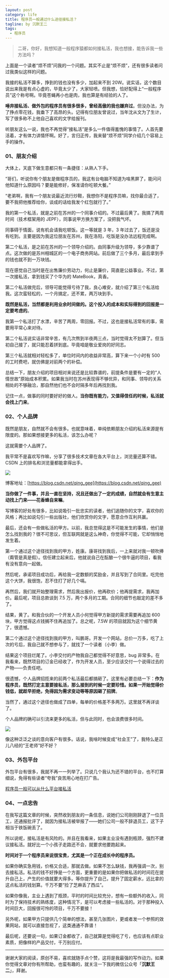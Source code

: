 ```yaml
---
layout: post
category: life
title: 程序员一般通过什么途径接私活？
tagline: by 沉默王二
tags: 
  - 程序员
---
```


>二哥，你好，我想知道一般程序猿都如何接私活，我也想接，能告诉我一些方法吗？

<!--more-->

上面是一个读者“烦不烦”问我的一个问题。其实不止是“烦不烦”，还有很多读者问过我类似这样的问题。

我接的私活不算多，挣到的钱也没有多少，加起来不到 20W。说实话，这个数目说出来我是有点心虚的，毕竟太少了，大家轻喷。但我想，恰好配得上“一般程序员”这个称号啊。毕竟苍蝇再小也是肉，我也算是有经验的人了。

**唾弃接私活、做外包的程序员有很多很多，曾经高傲的我也嫌弃过**。但没办法，为了挣点零花钱，我垂下了高昂的头。记得有位朋友曾说过，当年沈从文为了生计，写了很多称不上他自己喜欢的文字给报刊。

听朋友这么一说，我也不再觉得“接私活”是多么一件值得羞愧的事情了。人首先要活着，才有体力讲情怀啊。好了，言归正传，我来替“烦不烦”同学介绍几个容易上手的操作。

### 01、朋友介绍

大体上，天底下做生意都只有一条捷径：从熟人下手。

“哥们，听说你有个朋友是做程序员的，我这有台电脑不知道为啥黑屏了，能问问他知道什么原因吗？要是能修好，保准请你吃顿大餐。”

“老弟啊，我有一个朋友说最近流行炒鞋，我想你不是程序员嘛，找你最合适了，要不我把他推荐给你，谈成的话给我发个红包就行了。”

我的第一个私活，就是之前在苏州的一个同事介绍的。不过最后黄了。我搞了两周时间（技术框架用的 JEPF），同事说甲方换方案了，没把我气坏。

同事碍于情面，说有机会请我吃顿饭。这一等就是 3 年，3 年过去了，饭还是没有吃到。主要是因为我这位朋友在苏州，我在洛阳，吃饭是没办法远程完成啊。

第二个私活，是之前在苏州的一个领导介绍的。由同事升级为领导，多少靠谱了点。这次做的是苏州相城区的一个电子商务网站。前后做了三个多月，最后拿到手的钱也就不到一万块钱。

现在感觉自己当时是在出售廉价劳动力，何止是廉价，简直是公益事业。不过，第一次接私活，拿到钱买了个华为的 MateBook，真香。

第二个私活做完后，领导可能觉得亏待了我，良心难安，就介绍了第三个私活给我。这次蛮轻松的，一个月搞定，还不累，两万块到手。

**既然是私活，当然都是利用业余时间做的。这个投入的成本和实际得到的回报是一定要考虑的**。

我第一个私活打了水漂，辛苦了两周，零回报。不过，这也是接私活常有的事，需要用平常心来对待。

第二个私活说实话非常辛苦，有几次熬到半夜两三点，当时觉得太不划算了。但当初自己接了，就只能忍着拼到底。毕竟咱是敬业爱岗的好同志。

第三个私活就相对轻松多了，单位时间内的收益非常高，算下来一个小时有 500 的工时费吧，就仿佛是对前两个的补偿。

总结一下，朋友介绍的项目相对来说还是比较靠谱的，前提条件是要有一定的“人情世故”原始成本积累。如果我当时在苏州表现得不够优异，和同事、领导的关系相处的不够融洽，那自然他们也不会时隔多年后再找到我。

记住一点，做事的同时要好好的做人。**当你既有能力，又值得信任的时候，私活就会找上门来**。

### 02、个人品牌

既然是朋友，自然就不会有很多。也就意味着，单纯依赖朋友介绍的私活来源是有限度的。那如果想接更多的私活，该怎么办呢？

这就需要个人品牌了。

我平常不是喜欢写作嘛，分享了很多技术文章在各大平台上，浏览量还算不错。CSDN 上的排名和浏览量都能拿得出手。

![](http://www.itwanger.com/assets/images/2019/11/life-jiesihuo-1.png)



博客地址：[https://blog.csdn.net/qing_gee](https://blog.csdn.net/qing_gee)

**当你做了一件事，并且一直在坚持，况且还做出了一定的成绩，自然就会有生意主动找上门来——花香蜂自来嘛**。

写博客的好处有很多，比如说吸引一批忠实的读者，他们追随你的文字，喜欢你的风格；再比如说勾引一些出版社，他们欣赏你的文字，愿意合作互利共赢。

最后，还会有一些做私活的甲方。以前，我总觉得这是不可能发生的事情，他们是怎么找到我的？很不可思议，但互联网就是这么神奇，你觉得不可能，它却悄悄地发生着。

第一个通过这个途径找到我的甲方，姓康。康哥找到我后，一上来就对我一顿吹捧（甭管是真是假）。信任建立起来后，他就说自己在酝酿一个很牛逼的项目，看我有没有意向一起做。

然后呢，承诺项目成功后，再给我一定数额的奖励金，并且写到了合同里。吃完他这个大饼，我很饱，忍不住打了好几个嗝。

再然后，我们就开始整理需求，然后我出报价，他再砍价；他再提需求，我再加价。最后呢，项目总款谈到 7.5 万，两个多月的工期。合同的细节也敲定的差不多了。

结果，黄了。和我合伙的一个开发人员小何觉得甲方新提的需求需要再追加 600 块，甲方觉得这点钱搁不住再追加了。总之呢，7.5W 的项目就因为这个细节黄了，很遗憾。

第二个通过这个途径找到我的甲方，叫鹏哥。开发一个网站，总价一万多，吃了上次的亏后，我自己就不想参与了，就找了一个读者（小李）做。

结果这个项目烂尾了。小李交付的产物我自己都觉得不好意思，bug 非常多。在我看来，既然项目的订金已经收了，作为开发人员，至少应该交付一个说得过去的产物——负责任吧。

很遗憾，个人品牌招揽来的前两个私活最后都搞砸了。这里有必要总结一下：**作为程序员，既然打定主意要接私活，那么接到的时候一定要珍惜。如果一开始觉得价钱低，就趁早拒绝，免得因为需求变动等等原因砸了招牌**。

当然了，通过这个途径也做成了四单，每单的价格差不多两万。这里就不再详谈了。

个人品牌的确可以引流来更多的私活，但与此同时，也会浪费很多时间。

![](http://www.itwanger.com/assets/images/2019/11/life-jiesihuo-2.png)

像这种泛泛之谈的意向客户有很多。话说，我啥时候变成“社会王”了，我特么是正儿八经的“王老师”好不好？

### 03、外包平台

外包平台有很多，我就不再一一列举了。只说几个我认为还不错的平台，也不打算细说，免得有些读者“夸我”良苦用心地在打广告。


[程序员一般可以从什么平台接私活](http://www.itwanger.com/life/2019/10/27/programmer-sihuo-pingtai.html)


### 04、一点忠告

在我写这篇文章的时候，突然收到朋友的一条信息，说她们公司刚刚辞退了一位员工，还通报批评了，就因为接私活被举报了——她们公司一般不辞退员工，这下子相当于铁饭碗丢了。

所以说呢，接私活是有风险的。并且在我看来，如果主业没有遇到瓶颈，强烈不建议接私活。就好比一个小孩子走路还不会，就要求他要跑起来。

**时间对于一个程序员来说很宝贵，尤其是一个正在成长中的程序员。**

如果你确实急用钱，价格又合适，那就去做。如果不怎么缺钱，我再强调一次，别去接私活。私活的钱不好挣是一个方面，更重要的是如果你把做私活的时间花在提升自己上，产生的价值就要大得多。等你提升了自己，提升了固定薪水，远比拿的这点私活的钱划算。千万不要“捡了芝麻丢了西瓜”。

如果你像我，主业上遇到了瓶颈，平时的时间比较充分，想有一些额外的收入，同时为了保持技术的熟练度，这种情况下，是可以考虑接一些私活的。对于那种投入时间巨大，回报很可怜的项目，千万不要接！

另外呢，如果甲方只提供几个简单的想法，甚至几张图片，更或者发一个参照的效果网站，就可以直接忽视了，这类通通不靠谱！

最后呢，还要说一句，如果订金都收了，自己就算是觉得吃了亏，也应该有点职业素质，把像样的产品交付，千万别应付。




-------

谢谢大家的阅读，原创不易，喜欢就随手点个赞，这将是我最强的写作动力。如果你觉得文章对你有所帮助，也蛮有趣的，就关注一下我的微信公众号「**沉默王二**」，拜谢。



















